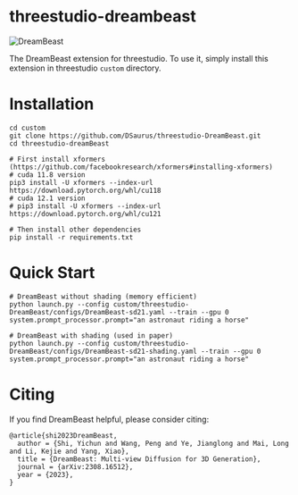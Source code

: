 # threestudio-dreambeast
![DreamBeast](https://github.com/DSaurus/threestudio-DreamBeast/assets/24589363/b21e2a80-7ea9-4add-890e-0395b91aa5af)

The DreamBeast extension for threestudio. To use it, simply install this extension in threestudio `custom` directory.

# Installation
```
cd custom
git clone https://github.com/DSaurus/threestudio-DreamBeast.git
cd threestudio-dreamBeast

# First install xformers (https://github.com/facebookresearch/xformers#installing-xformers)
# cuda 11.8 version
pip3 install -U xformers --index-url https://download.pytorch.org/whl/cu118
# cuda 12.1 version
# pip3 install -U xformers --index-url https://download.pytorch.org/whl/cu121

# Then install other dependencies
pip install -r requirements.txt
```

# Quick Start
```
# DreamBeast without shading (memory efficient)
python launch.py --config custom/threestudio-DreamBeast/configs/DreamBeast-sd21.yaml --train --gpu 0 system.prompt_processor.prompt="an astronaut riding a horse"

# DreamBeast with shading (used in paper)
python launch.py --config custom/threestudio-DreamBeast/configs/DreamBeast-sd21-shading.yaml --train --gpu 0 system.prompt_processor.prompt="an astronaut riding a horse"
```

# Citing

If you find DreamBeast helpful, please consider citing:

```
@article{shi2023DreamBeast,
  author = {Shi, Yichun and Wang, Peng and Ye, Jianglong and Mai, Long and Li, Kejie and Yang, Xiao},
  title = {DreamBeast: Multi-view Diffusion for 3D Generation},
  journal = {arXiv:2308.16512},
  year = {2023},
}
```
